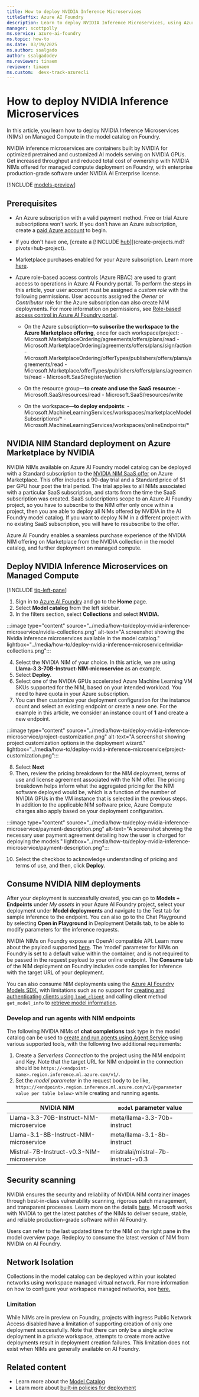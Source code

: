 ```yaml
---
title: How to deploy NVIDIA Inference Microservices
titleSuffix: Azure AI Foundry
description: Learn to deploy NVIDIA Inference Microservices, using Azure AI Foundry.
manager: scottpolly
ms.service: azure-ai-foundry
ms.topic: how-to
ms.date: 03/19/2025
ms.author: ssalgado
author: ssalgadodev
ms.reviewer: tinaem
reviewer: tinaem
ms.custom:  devx-track-azurecli
---
```


# How to deploy NVIDIA Inference Microservices

In this article, you learn how to deploy NVIDIA Inference Microservices (NIMs) on Managed Compute in the model catalog on Foundry​. 

NVIDIA inference microservices are containers built by NVIDIA for optimized pretrained and customized AI models serving on NVIDIA GPUs​. Get increased throughput and reduced total cost of ownership with NVIDIA NIMs offered for managed compute deployment on Foundry, with enterprise production-grade software under NVIDIA AI Enterprise license. 

[!INCLUDE [models-preview](../includes/models-preview.md)]

## Prerequisites

- An Azure subscription with a valid payment method. Free or trial Azure subscriptions won't work. If you don't have an Azure subscription, create a [paid Azure account](https://azure.microsoft.com/pricing/purchase-options/pay-as-you-go) to begin.

- If you don't have one, [create a [!INCLUDE [hub](../includes/hub-project-name.md)]](create-projects.md?pivots=hub-project).

- Marketplace purchases enabled for your Azure subscription. Learn more [here](/azure/cost-management-billing/manage/enable-marketplace-purchases).

- Azure role-based access controls (Azure RBAC) are used to grant access to operations in Azure AI Foundry portal. To perform the steps in this article, your user account must be assigned a _custom role_ with the following permissions. User accounts assigned the _Owner_ or _Contributor_ role for the Azure subscription can also create NIM deployments. For more information on permissions, see [Role-based access control in Azure AI Foundry portal](../concepts/rbac-azure-ai-foundry.md).

    -    On the Azure subscription—**to subscribe the workspace to the Azure Marketplace offering**, once for each workspace/project:
        -    Microsoft.MarketplaceOrdering/agreements/offers/plans/read
        -    Microsoft.MarketplaceOrdering/agreements/offers/plans/sign/action
        -    Microsoft.MarketplaceOrdering/offerTypes/publishers/offers/plans/agreements/read
        -    Microsoft.Marketplace/offerTypes/publishers/offers/plans/agreements/read
        -    Microsoft.SaaS/register/action

    -    On the resource group—**to create and use the SaaS resource**:
        -   Microsoft.SaaS/resources/read
        -    Microsoft.SaaS/resources/write

    -    On the workspace—**to deploy endpoints**:
        -    Microsoft.MachineLearningServices/workspaces/marketplaceModelSubscriptions/*
        -    Microsoft.MachineLearningServices/workspaces/onlineEndpoints/* 


## NVIDIA NIM Standard deployment on Azure Marketplace by NVIDIA

 NVIDIA NIMs available on Azure AI Foundry model catalog can be deployed with a Standard subscription to the [NVIDIA NIM SaaS offer](https://aka.ms/nvidia-nims-plan) on Azure Marketplace. This offer includes a 90-day trial and a Standard price of $1 per GPU hour post the trial period. The trial applies to all NIMs associated with a particular SaaS subscription, and starts from the time the SaaS subscription was created. SaaS subscriptions scope to an Azure AI Foundry project, so you have to subscribe to the NIM offer only once within a project, then you are able to deploy all NIMs offered by NVIDIA in the AI Foundry model catalog. If you want to deploy NIM in a different project with no existing SaaS subscription, you will have to resubscribe to the offer.  

 Azure AI Foundry enables a seamless purchase experience of the NVIDIA NIM offering on Marketplace from the NVIDIA collection in the model catalog, and further deployment on managed compute.

## Deploy NVIDIA Inference Microservices on Managed Compute

[!INCLUDE [tip-left-pane](../includes/tip-left-pane.md)]

1. Sign in to [Azure AI Foundry](https://ai.azure.com/?cid=learnDocs) and go to the **Home** page.
2. Select **Model catalog** from the left sidebar.
3. In the filters section, select **Collections** and select **NVIDIA**.

:::image type="content" source="../media/how-to/deploy-nvidia-inference-microservice/nvidia-collections.png" alt-text="A screenshot showing the Nvidia inference microservices available in the model catalog." lightbox="../media/how-to/deploy-nvidia-inference-microservice/nvidia-collections.png":::  

4. Select the NVIDIA NIM of your choice. In this article, we are using **Llama-3.3-70B-Instruct-NIM-microservice** as an example.
5. Select **Deploy**.
6. Select one of the NVIDIA GPUs accelerated Azure Machine Learning VM SKUs supported for the NIM, based on your intended workload. You need to have quota in your Azure subscription.
7. You can then customize your deployment configuration for the instance count and select an existing endpoint or create a new one. For the example in this article, we consider an instance count of **1** and create a new endpoint. 

:::image type="content" source="../media/how-to/deploy-nvidia-inference-microservice/project-customization.png" alt-text="A screenshot showing project customization options in the deployment wizard." lightbox="../media/how-to/deploy-nvidia-inference-microservice/project-customization.png"::: 

8. Select **Next**
9. Then, review the pricing breakdown for the NIM deployment, terms of use and license agreement associated with the NIM offer. The pricing breakdown helps inform what the aggregated pricing for the NIM software deployed would be, which is a function of the number of NVIDIA GPUs in the VM instance that is selected in the previous steps. In addition to the applicable NIM software price, Azure Compute charges also apply based on your deployment configuration.

:::image type="content" source="../media/how-to/deploy-nvidia-inference-microservice/payment-description.png" alt-text="A screenshot showing the necessary user payment agreement detailing how the user is charged for deploying the models." lightbox="../media/how-to/deploy-nvidia-inference-microservice/payment-description.png":::  

10. Select the checkbox to acknowledge understanding of pricing and terms of use, and then, click **Deploy**. 

## Consume NVIDIA NIM deployments

After your deployment is successfully created, you can go to **Models + Endpoints** under _My assets_ in your Azure AI Foundry project, select your deployment under **Model deployments** and navigate to the Test tab for sample inference to the endpoint. You can also go to the Chat Playground by selecting **Open in Playground** in Deployment Details tab, to be able to modify parameters for the inference requests.   

NVIDIA NIMs on Foundry expose an OpenAI compatible API. Learn more about the payload supported [here](https://docs.nvidia.com/nim/large-language-models/latest/api-reference.html#). The 'model' parameter for NIMs on Foundry is set to a default value within the container, and is not required to be passed in the request payload to your online endpoint. The **Consume** tab of the NIM deployment on Foundry includes code samples for inference with the target URL of your deployment. 

You can also consume NIM deployments using the [Azure AI Foundry Models SDK](/python/api/overview/azure/ai-inference-readme), with limitations such as no support for [creating and authenticating clients using `load_client`](/python/api/overview/azure/ai-inference-readme#create-and-authenticate-clients-using-load_client) and calling client method `get_model_info` to [retrieve model information](/python/api/overview/azure/ai-inference-readme#get-ai-model-information).

### Develop and run agents with NIM endpoints

The following NVIDIA NIMs of **chat completions** task type in the model catalog can be used to [create and run agents using Agent Service](/python/api/overview/azure/ai-projects-readme#agents-preview) using various supported tools, with the following two additional requirements: 

1. Create a _Serverless Connection_ to the project using the NIM endpoint and Key. Note that the target URL for NIM endpoint in the connection should be `https://<endpoint-name>.region.inference.ml.azure.com/v1/`. 
2. Set the _model parameter_ in the request body to be like, `https://<endpoint>.region.inference.ml.azure.com/v1/@<parameter value per table below>` while creating and running agents.


NVIDIA NIM | `model` parameter value 
--|--
Llama-3.3-70B-Instruct-NIM-microservice | meta/llama-3.3-70b-instruct 
Llama-3.1-8B-Instruct-NIM-microservice | meta/llama-3.1-8b-instruct 
Mistral-7B-Instruct-v0.3-NIM-microservice | mistralai/mistral-7b-instruct-v0.3 


## Security scanning

NVIDIA ensures the security and reliability of NVIDIA NIM container images through best-in-class vulnerability scanning, rigorous patch management, and transparent processes. Learn more on the details [here](https://docs.nvidia.com/ai-enterprise/planning-resource/security-for-azure-ai-foundry/latest/introduction.html). Microsoft works with NVIDIA to get the latest patches of the NIMs to deliver secure, stable, and reliable production-grade software within AI Foundry.

Users can refer to the last updated time for the NIM on the right pane in the model overview page. Redeploy to consume the latest version of NIM from NVIDIA on AI Foundry. 

## Network Isolation 

Collections in the model catalog can be deployed within your isolated networks using workspace managed virtual network. For more information on how to configure your workspace managed networks, see [here.](/azure/machine-learning/how-to-managed-network#configure-a-managed-virtual-network-to-allow-internet-outbound)

### Limitation

While NIMs are in preview on Foundry, projects with ingress Public Network Access disabled have a limitation of supporting creation of only one deployment successfully. Note that there can only be a single active deployment in a private workspace, attempts to create more active deployments result in deployment creation failures. This limitation does not exist when NIMs are generally available on AI Foundry.

## Related content

* Learn more about the [Model Catalog](./model-catalog-overview.md)
* Learn more about [built-in policies for deployment](./built-in-policy-model-deployment.md)

